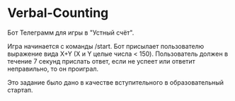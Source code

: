 # Verbal-Counting
Бот Телеграмм для игры в "Устный счёт".

Игра начинается с команды /start.
Бот присылает пользователю выражение вида X+Y (X и Y целые числа < 150).
Пользователь должен в течение 7 секунд прислать ответ, если не успеет или ответит неправильно, то он проиграл.

Это задание было дано в качестве вступительного в образовательный стартап.
